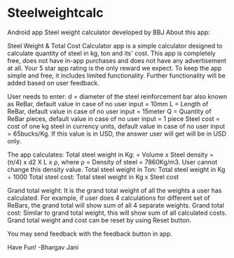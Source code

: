 # Steelweightcalc
Android app Steel weight calculator developed by BBJ
About this app:

Steel Weight & Total Cost Calculator app is a simple calculator designed to calculate quantity of steel in kg, ton and its' cost. 
This app is completely free, does not have in-app purchases and does not have any advertisement at all. Your 5 star app rating is the only reward we expect.
To keep the app simple and free, it includes limited functionality. Further functionality will be added based on user feedback.

 
User needs to enter:
d = diameter of the steel reinforcement bar also known as ReBar, default value in case of no user input = 10mm
L = Length of ReBar, default value in case of no user input = 15meter
Q = Quantity of ReBar pieces, default value in case of no user input = 1 piece
Steel cost = cost of one kg steel in currency units, default value in case of no user input = 65bucks/Kg. If this value is in USD, the answer user will get will be in USD only.


The app calculates:
Total steel weight in Kg:  = Volume x Steel density = (π/4) x d2 X L x ρ, where ρ = Density of steel = 7860Kg/m3. User cannot change this density value.
Total steel weight in Ton: Total steel weight in Kg ÷ 1000
Total steel cost: Total steel weight in Kg  x  Steel cost

Grand total weight: It is the grand total weight of all the weights a user has calculated. For example, if user does 4 calculations for different set of ReBars, the grand total will show sum of all 4 separate weights. 
Grand total cost: Similar to grand total weight, this will show sum of all calculated costs.
Grand total weight and cost can be reset by using Reset button.


You may send feedback with the feedback button in app.

Have Fun!
-Bhargav Jani
